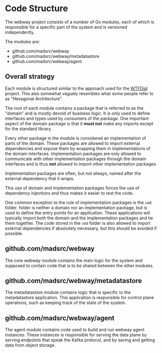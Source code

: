 # Code Structure

The webway project consists of a number of Go modules, each of which is
responsible for a specific part of the system and is versioned independently.

The modules are:

- github.com/madsrc/webway
- github.com/madsrc/webway/metadatastore
- github.com/madsrc/webway/agent

## Overall strategy

Each module is structured similar to the approach used for the [WTFDial]
project. This also somewhat vaguely resembles what some people refer to as "Hexagonal
Architecture".

The root of each module contains a package that is referred to as the "domain" and
is mostly devoid of business logic. It is only used to define interfaces and types
used by consumers of the package. One important aspect of the domain package is
that it __must not__ make any imports except for the standard library.

Every other package in the module is considered an implementation of parts of the
domain. These packages are allowed to import external dependencies and expose them
by wrapping them in implementations of the domain interfaces. Implementation packages
are only allowed to communicate with other implementation packages through the domain
interfaces and is thus __not__ allowed to import other implementation packages.

Implementation packages are often, but not always, named after the external dependency
that it wraps.

This use of domain and implementation packages forces the use of dependency injections
and thus makes it easier to test the code.

One common exception to the rule of implementation packages is the `cmd` folder.
folder is neither a domain nor an implementation package, but is used to define
the entry points for an application. These applications will typically import both
the domain and the implementation packages and tie them together. The code stored
in the `cmd` folder is also allowed to import external dependencies if absolutely
necessary, but this should be avoided if possible.

## github.com/madsrc/webway

The core webway module contains the main logic for the system and supposed to
contain code that is to be shared between the other modules.

## github.com/madsrc/webway/metadatastore

The metadatastore module contains logic that is specific to the metadatastore
application. This application is responsible for control plane operations, such as keeping
track of the state of the system.

## github.com/madsrc/webway/agent

The agent module contains code used to build and run webway agent instances. These
instances is responsible for serving the data plane by serving endpoints that speak
the Kafka protocol, and by saving and getting data from object storage.

[WTFDial]: https://github.com/benbjohnson/wtf
